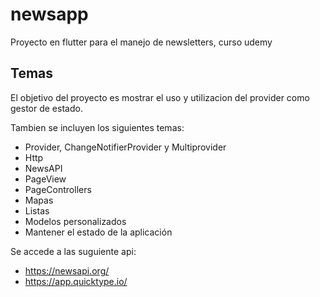# newsapp

Proyecto en flutter para el manejo de newsletters, curso udemy

## Temas

El objetivo del proyecto es mostrar el uso y utilizacion del provider como gestor de estado.

Tambien se incluyen los siguientes temas:

- Provider, ChangeNotifierProvider y Multiprovider
- Http
- NewsAPI
- PageView
- PageControllers
- Mapas
- Listas
- Modelos personalizados
- Mantener el estado de la aplicación


Se accede a las suguiente api:

- https://newsapi.org/
- https://app.quicktype.io/
